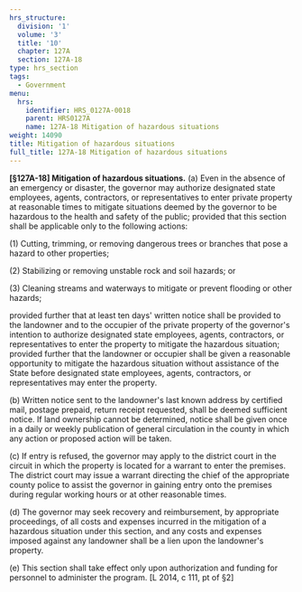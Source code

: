 ```yaml
---
hrs_structure:
  division: '1'
  volume: '3'
  title: '10'
  chapter: 127A
  section: 127A-18
type: hrs_section
tags:
  - Government
menu:
  hrs:
    identifier: HRS_0127A-0018
    parent: HRS0127A
    name: 127A-18 Mitigation of hazardous situations
weight: 14090
title: Mitigation of hazardous situations
full_title: 127A-18 Mitigation of hazardous situations
---
```

**[§127A-18] Mitigation of hazardous situations.** (a) Even in the absence of an emergency or disaster, the governor may authorize designated state employees, agents, contractors, or representatives to enter private property at reasonable times to mitigate situations deemed by the governor to be hazardous to the health and safety of the public; provided that this section shall be applicable only to the following actions:

(1) Cutting, trimming, or removing dangerous trees or branches that pose a hazard to other properties;

(2) Stabilizing or removing unstable rock and soil hazards; or

(3) Cleaning streams and waterways to mitigate or prevent flooding or other hazards;

provided further that at least ten days' written notice shall be provided to the landowner and to the occupier of the private property of the governor's intention to authorize designated state employees, agents, contractors, or representatives to enter the property to mitigate the hazardous situation; provided further that the landowner or occupier shall be given a reasonable opportunity to mitigate the hazardous situation without assistance of the State before designated state employees, agents, contractors, or representatives may enter the property.

(b) Written notice sent to the landowner's last known address by certified mail, postage prepaid, return receipt requested, shall be deemed sufficient notice. If land ownership cannot be determined, notice shall be given once in a daily or weekly publication of general circulation in the county in which any action or proposed action will be taken.

(c) If entry is refused, the governor may apply to the district court in the circuit in which the property is located for a warrant to enter the premises. The district court may issue a warrant directing the chief of the appropriate county police to assist the governor in gaining entry onto the premises during regular working hours or at other reasonable times.

(d) The governor may seek recovery and reimbursement, by appropriate proceedings, of all costs and expenses incurred in the mitigation of a hazardous situation under this section, and any costs and expenses imposed against any landowner shall be a lien upon the landowner's property.

(e) This section shall take effect only upon authorization and funding for personnel to administer the program. [L 2014, c 111, pt of §2]